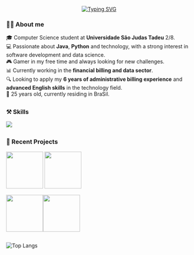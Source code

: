 <div align="center">
  
[![Typing SVG](https://readme-typing-svg.herokuapp.com?font=Fira+Code&weight=900&size=26&pause=1000&color=9109F7&center=true&vCenter=true&width=435&lines=Marinho+%3DD)](https://git.io/typing-svg)
</div>




### 👨‍💻 About me

🎓 Computer Science student at **Universidade São Judas Tadeu** 2/8.  
💻 Passionate about **Java**, **Python** and technology, with a strong interest in software development and data science.  
🎮 Gamer in my free time and always looking for new challenges.  
📊 Currently working in the **financial billing and data sector**.  
🔍 Looking to apply my **6 years of administrative billing experience** and **advanced English skills** in the technology field.  
📍 25 years old, currently residing in BraSil.  

##

### ⚒ Skills

<p>
  <a href="https://skillicons.dev">
    <img src="https://skillicons.dev/icons?i=linux,java,git,notion,py,spring,mysql"/>
  </a>
</p>



##

### 🎨 Recent Projects


<a href="https://github.com/mar1nho/jmail"><img src="https://github-readme-stats.vercel.app/api/pin/?username=mar1nho&repo=jmail&title_color=F2F2F2&text_color=F2F2F2&bg_color=0d1117&border_color=c60000&icon_color=F2F2F2&border_radius=20" height="100"/></a> <a href="https://github.com/mar1nho/SysView"><img src="https://github-readme-stats.vercel.app/api/pin/?username=mar1nho&repo=SysView&title_color=F2F2F2&text_color=F2F2F2&bg_color=0d1117&border_color=c60000&icon_color=F2F2F2&border_radius=20" height="100"/></a>

<a href="https://github.com/mar1nho/google-scrapper"><img src="https://github-readme-stats.vercel.app/api/pin/?username=mar1nho&repo=google-scrapper&title_color=F2F2F2&text_color=F2F2F2&bg_color=0d1117&border_color=c60000&icon_color=F2F2F2&border_radius=20" height="100"/></a><a href="https://github.com/mar1nho/instagram-scrapper"><img src="https://github-readme-stats.vercel.app/api/pin/?username=mar1nho&repo=instagram-scrapper&title_color=F2F2F2&text_color=F2F2F2&bg_color=0d1117&border_color=c60000&icon_color=F2F2F2&border_radius=20" height="100"/></a>


##

<div>

![Top Langs](https://github-readme-stats.vercel.app/api/top-langs/?username=mar1nho&layout=compact&exclude_langs=html,css&title_color=FFFFFF&text_color=FFFFFF&bg_color=0d1117&border_color=c60000&show_icons=true&icon_color=F2F2F2&rank_icon=github)

</div>

